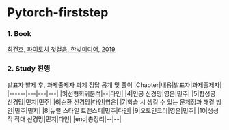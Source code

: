 # Pytorch-firststep


### 1. Book
[최건호, 파이토치 첫걸음, 한빛미디어, 2019](https://www.hanbit.co.kr/store/books/look.php?p_code=B7818450418)

### 2. Study 진행
발표자 발제 후, 과제출제자 과제 정답 공개 및 풀이
|Chapter|내용|발표자|과제출제자|
|------|---|---|---|
|3|선형회귀분석|--|다인|
|4|인공 신경망|영은|민주|
|5|합성공 신경망|민지|민주|
|6|순환 신경망|다인|영은|
|7|학습 시 생길 수 있는 문제점과 해결 방안|민주|민지|
|8|뉴럴 스타일 트랜스퍼|민주|다인|
|9|오토인코더|영은|민주|
|10|생성적 적대 신경망|민지|다인|
|end|총정리|--|--|
